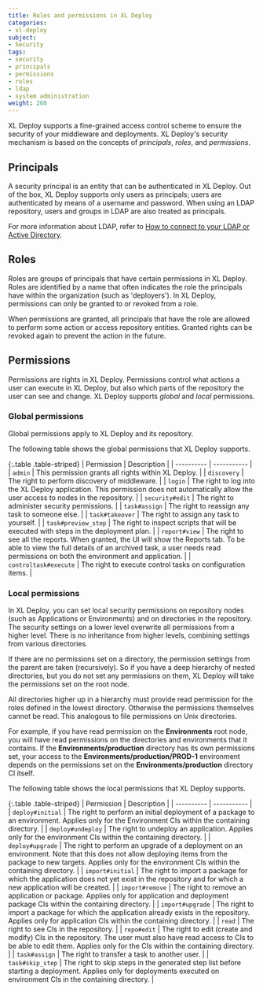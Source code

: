 ```yaml
---
title: Roles and permissions in XL Deploy
categories:
- xl-deploy
subject:
- Security
tags:
- security
- principals
- permissions
- roles
- ldap
- system administration
weight: 260
---
```


XL Deploy supports a fine-grained access control scheme to ensure the security of your middleware and deployments. XL Deploy's security mechanism is based on the concepts of _principals_, _roles_, and _permissions_.

## Principals

A security principal is an entity that can be authenticated in XL Deploy. Out of the box, XL Deploy supports only users as principals; users are authenticated by means of a username and password. When using an LDAP repository, users and groups in LDAP are also treated as principals.

For more information about LDAP, refer to [How to connect to your LDAP or Active Directory](/xl-deploy/how-to/connect-ldap-or-active-directory.html).

## Roles

Roles are groups of principals that have certain permissions in XL Deploy. Roles are identified by a name that often indicates the role the principals have within the organization (such as 'deployers'). In XL Deploy, permissions can only be granted to or revoked from a role.

When permissions are granted, all principals that have the role are allowed to perform some action or access repository entities. Granted rights can be revoked again to prevent the action in the future.

## Permissions

Permissions are rights in XL Deploy. Permissions control what actions a user can execute in XL Deploy, but also which parts of the repository the user can see and change. XL Deploy supports *global* and *local* permissions.

### Global permissions

Global permissions apply to XL Deploy and its repository.

The following table shows the global permissions that XL Deploy supports.

{:.table .table-striped}
| Permission | Description |
| ---------- | ----------- |
| `admin` | This permission grants all rights within XL Deploy. |
| `discovery` | The right to perform discovery of middleware. |
| `login` | The right to log into the XL Deploy application. This permission does not automatically allow the user access to nodes in the repository. |
| `security#edit` | The right to administer security permissions. |
| `task#assign` | The right to reassign any task to someone else. |
| `task#takeover` | The right to assign any task to yourself. |
| `task#preview_step` | The right to inspect scripts that will be executed with steps in the deployment plan. |
| `report#view` | The right to see all the reports. When granted, the UI will show the Reports tab. To be able to view the full details of an archived task, a user needs read permissions on both the environment and application. |
| `controltask#execute` | The right to execute control tasks on configuration items. |

### Local permissions

In XL Deploy, you can set local security permissions on repository nodes (such as Applications or Environments) and on directories in the repository. The security settings on a lower level overwrite all permissions from a higher level. There is no inheritance from higher levels, combining settings from various directories.

If there are no permissions set on a directory, the permission settings from the parent are taken (recursively). So if you have a deep hierarchy of nested directories, but you do not set any permissions on them, XL Deploy will take the permissions set on the root node.

All directories higher up in a hierarchy must provide read permission for the roles defined in the lowest directory. Otherwise the permissions themselves cannot be read. This analogous to file permissions on Unix directories.

For example, if you have read permission on the **Environments** root node, you will have read permissions on the directories and environments that it contains. If the **Environments/production** directory has its own permissions set, your access to the **Environments/production/PROD-1** environment depends on the permissions set on the **Environments/production** directory CI itself.

The following table shows the local permissions that XL Deploy supports.

{:.table .table-striped}
| Permission | Description |
| ---------- | ----------- |
| `deploy#initial` | The right to perform an initial deployment of a package to an environment. Applies only for the Environment CIs within the containing directory. |
| `deploy#undeploy` | The right to undeploy an application. Applies only for the environment CIs within the containing directory. |
| `deploy#upgrade` | The right to perform an upgrade of a deployment on an environment. Note that this does not allow deploying items from the package to new targets. Applies only for the environment CIs within the containing directory. |
| `import#initial` | The right to import a package for which the application does not yet exist in the repository and for which a new application will be created. |
| `import#remove` | The right to remove an application or package. Applies only for application and deployment package CIs within the containing directory. |
| `import#upgrade` | The right to import a package for which the application already exists in the repository. Applies only for application CIs within the containing directory. |
| `read` | The right to see CIs in the repository. |
| `repo#edit` | The right to edit (create and modify) CIs in the repository. The user must also have read access to CIs to be able to edit them. Applies only for the CIs within the containing directory. |
| `task#assign` | The right to transfer a task to another user. |
| `task#skip_step` | The right to skip steps in the generated step list before starting a deployment. Applies only for deployments executed on environment CIs in the containing directory. |
